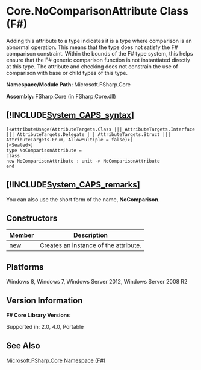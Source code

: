 # Core.NoComparisonAttribute Class (F#)

Adding this attribute to a type indicates it is a type where comparison is an abnormal operation. This means that the type does not satisfy the F# comparison constraint. Within the bounds of the F# type system, this helps ensure that the F# generic comparison function is not instantiated directly at this type. The attribute and checking does not constrain the use of comparison with base or child types of this type.

**Namespace/Module Path:** Microsoft.FSharp.Core

**Assembly:** FSharp.Core (in FSharp.Core.dll)


## [!INCLUDE[System_CAPS_syntax](//System/Token/System_CAPS_syntax_md.md)]

```
[<AttributeUsage(AttributeTargets.Class ||| AttributeTargets.Interface ||| AttributeTargets.Delegate ||| AttributeTargets.Struct ||| AttributeTargets.Enum, AllowMultiple = false)>]
[<Sealed>]
type NoComparisonAttribute =
class
new NoComparisonAttribute : unit -> NoComparisonAttribute
end
```

## [!INCLUDE[System_CAPS_remarks](//System/Token/System_CAPS_remarks_md.md)]
You can also use the short form of the name, **NoComparison**.


## Constructors


|Member|Description|
|------|-----------|
|[new](http://msdn.microsoft.com/en-us/library/fbd91a3d-82a0-41df-9940-df3dee515714)|Creates an instance of the attribute.|

## Platforms
Windows 8, Windows 7, Windows Server 2012, Windows Server 2008 R2


## Version Information
**F# Core Library Versions**

Supported in: 2.0, 4.0, Portable




## See Also
[Microsoft.FSharp.Core Namespace &#40;F&#35;&#41;](Microsoft.FSharp.Core+Namespace+28%F%2329%.md)

